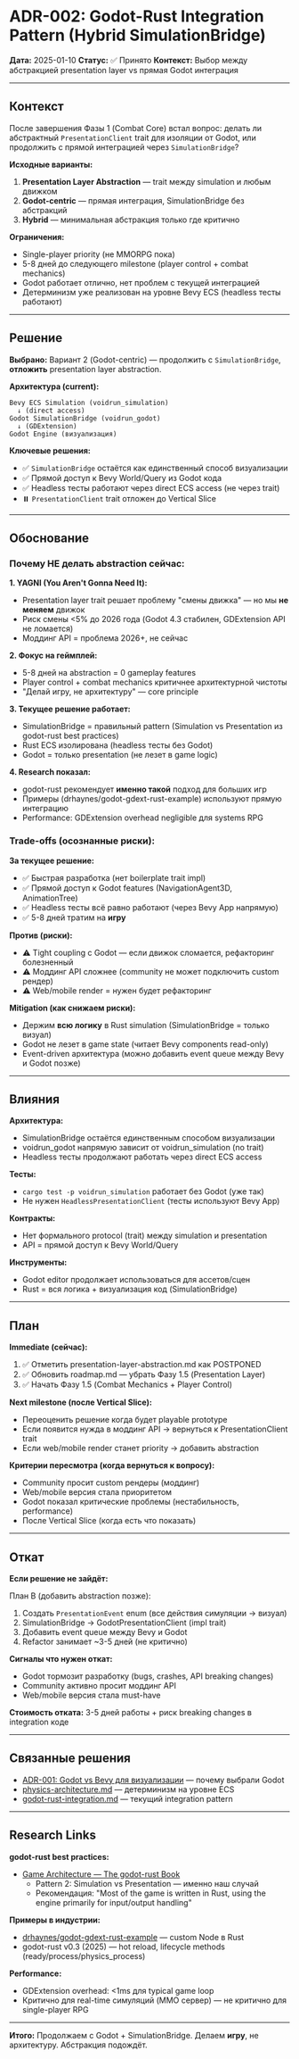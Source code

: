 # ADR-002: Godot-Rust Integration Pattern (Hybrid SimulationBridge)

**Дата:** 2025-01-10
**Статус:** ✅ Принято
**Контекст:** Выбор между абстракцией presentation layer vs прямая Godot интеграция

---

## Контекст

После завершения Фазы 1 (Combat Core) встал вопрос: делать ли абстрактный `PresentationClient` trait для изоляции от Godot, или продолжить с прямой интеграцией через `SimulationBridge`?

**Исходные варианты:**
1. **Presentation Layer Abstraction** — trait между simulation и любым движком
2. **Godot-centric** — прямая интеграция, SimulationBridge без абстракций
3. **Hybrid** — минимальная абстракция только где критично

**Ограничения:**
- Single-player priority (не MMORPG пока)
- 5-8 дней до следующего milestone (player control + combat mechanics)
- Godot работает отлично, нет проблем с текущей интеграцией
- Детерминизм уже реализован на уровне Bevy ECS (headless тесты работают)

---

## Решение

**Выбрано:** Вариант 2 (Godot-centric) — продолжить с `SimulationBridge`, **отложить** presentation layer abstraction.

**Архитектура (current):**
```
Bevy ECS Simulation (voidrun_simulation)
  ↓ (direct access)
Godot SimulationBridge (voidrun_godot)
  ↓ (GDExtension)
Godot Engine (визуализация)
```

**Ключевые решения:**
- ✅ `SimulationBridge` остаётся как единственный способ визуализации
- ✅ Прямой доступ к Bevy World/Query из Godot кода
- ✅ Headless тесты работают через direct ECS access (не через trait)
- ⏸️ `PresentationClient` trait отложен до Vertical Slice

---

## Обоснование

### Почему НЕ делать abstraction сейчас:

**1. YAGNI (You Aren't Gonna Need It):**
- Presentation layer trait решает проблему "смены движка" — но мы **не меняем** движок
- Риск смены <5% до 2026 года (Godot 4.3 стабилен, GDExtension API не ломается)
- Моддинг API = проблема 2026+, не сейчас

**2. Фокус на геймплей:**
- 5-8 дней на abstraction = 0 gameplay features
- Player control + combat mechanics критичнее архитектурной чистоты
- "Делай игру, не архитектуру" — core principle

**3. Текущее решение работает:**
- SimulationBridge = правильный pattern (Simulation vs Presentation из godot-rust best practices)
- Rust ECS изолирована (headless тесты без Godot)
- Godot = только presentation (не лезет в game logic)

**4. Research показал:**
- godot-rust рекомендует **именно такой** подход для больших игр
- Примеры (drhaynes/godot-gdext-rust-example) используют прямую интеграцию
- Performance: GDExtension overhead negligible для systems RPG

### Trade-offs (осознанные риски):

**За текущее решение:**
- ✅ Быстрая разработка (нет boilerplate trait impl)
- ✅ Прямой доступ к Godot features (NavigationAgent3D, AnimationTree)
- ✅ Headless тесты всё равно работают (через Bevy App напрямую)
- ✅ 5-8 дней тратим на **игру**

**Против (риски):**
- ⚠️ Tight coupling с Godot — если движок сломается, рефакторинг болезненный
- ⚠️ Моддинг API сложнее (community не может подключить custom рендер)
- ⚠️ Web/mobile render = нужен будет рефакторинг

**Mitigation (как снижаем риски):**
- Держим **всю логику** в Rust simulation (SimulationBridge = только визуал)
- Godot не лезет в game state (читает Bevy components read-only)
- Event-driven архитектура (можно добавить event queue между Bevy и Godot позже)

---

## Влияния

**Архитектура:**
- SimulationBridge остаётся единственным способом визуализации
- voidrun_godot напрямую зависит от voidrun_simulation (no trait)
- Headless тесты продолжают работать через direct ECS access

**Тесты:**
- `cargo test -p voidrun_simulation` работает без Godot (уже так)
- Не нужен `HeadlessPresentationClient` (тесты используют Bevy App)

**Контракты:**
- Нет формального protocol (trait) между simulation и presentation
- API = прямой доступ к Bevy World/Query

**Инструменты:**
- Godot editor продолжает использоваться для ассетов/сцен
- Rust = вся логика + визуализация код (SimulationBridge)

---

## План

**Immediate (сейчас):**
1. ✅ Отметить presentation-layer-abstraction.md как POSTPONED
2. ✅ Обновить roadmap.md — убрать Фазу 1.5 (Presentation Layer)
3. ✅ Начать Фазу 1.5 (Combat Mechanics + Player Control)

**Next milestone (после Vertical Slice):**
- Переоценить решение когда будет playable prototype
- Если появится нужда в моддинг API → вернуться к PresentationClient trait
- Если web/mobile render станет priority → добавить abstraction

**Критерии пересмотра (когда вернуться к вопросу):**
- Community просит custom рендеры (моддинг)
- Web/mobile версия стала приоритетом
- Godot показал критические проблемы (нестабильность, performance)
- После Vertical Slice (когда есть что показать)

---

## Откат

**Если решение не зайдёт:**

План B (добавить abstraction позже):
1. Создать `PresentationEvent` enum (все действия симуляции → визуал)
2. SimulationBridge → GodotPresentationClient (impl trait)
3. Добавить event queue между Bevy и Godot
4. Refactor занимает ~3-5 дней (не критично)

**Сигналы что нужен откат:**
- Godot тормозит разработку (bugs, crashes, API breaking changes)
- Community активно просит моддинг API
- Web/mobile версия стала must-have

**Стоимость отката:** 3-5 дней работы + риск breaking changes в integration коде

---

## Связанные решения

- [ADR-001: Godot vs Bevy для визуализации](ADR-001-godot-vs-bevy.md) — почему выбрали Godot
- [physics-architecture.md](../architecture/physics-architecture.md) — детерминизм на уровне ECS
- [godot-rust-integration.md](../architecture/godot-rust-integration.md) — текущий integration pattern

---

## Research Links

**godot-rust best practices:**
- [Game Architecture — The godot-rust Book](https://godot-rust.github.io/book/gdnative/overview/architecture.html)
  - Pattern 2: Simulation vs Presentation — именно наш случай
  - Рекомендация: "Most of the game is written in Rust, using the engine primarily for input/output handling"

**Примеры в индустрии:**
- [drhaynes/godot-gdext-rust-example](https://github.com/drhaynes/godot-gdext-rust-example) — custom Node в Rust
- godot-rust v0.3 (2025) — hot reload, lifecycle methods (ready/process/physics_process)

**Performance:**
- GDExtension overhead: <1ms для typical game loop
- Критично для real-time симуляций (MMO сервер) — не критично для single-player RPG

---

**Итого:** Продолжаем с Godot + SimulationBridge. Делаем **игру**, не архитектуру. Абстракция подождёт.
